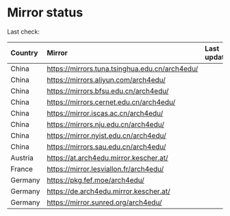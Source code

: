 <script src="./time.js"></script>
# Mirror status
Last check: <script type="text/javascript">localize(1713644280.4093854);</script>

|Country|Mirror|Last update|
|:------|:-----|:----------|
|China|https://mirrors.tuna.tsinghua.edu.cn/arch4edu/|<script type="text/javascript">localize(1713594754);</script>|
|China|https://mirrors.aliyun.com/arch4edu/|<script type="text/javascript">localize(1713594754);</script>|
|China|https://mirrors.bfsu.edu.cn/arch4edu/|<script type="text/javascript">localize(1713594754);</script>|
|China|https://mirrors.cernet.edu.cn/arch4edu/|<script type="text/javascript">localize(1713594754);</script>|
|China|https://mirror.iscas.ac.cn/arch4edu/|<script type="text/javascript">localize(1713594754);</script>|
|China|https://mirrors.nju.edu.cn/arch4edu/|<script type="text/javascript">localize(1713551410);</script>|
|China|https://mirror.nyist.edu.cn/arch4edu/|<script type="text/javascript">localize(1713594754);</script>|
|China|https://mirrors.sau.edu.cn/arch4edu/|<script type="text/javascript">localize(1713594754);</script>|
|Austria|https://at.arch4edu.mirror.kescher.at/|<script type="text/javascript">localize(1713594754);</script>|
|France|https://mirror.lesviallon.fr/arch4edu/|<script type="text/javascript">localize(1713594754);</script>|
|Germany|https://pkg.fef.moe/arch4edu/|<script type="text/javascript">localize(1713594754);</script>|
|Germany|https://de.arch4edu.mirror.kescher.at/|<script type="text/javascript">localize(1713594754);</script>|
|Germany|https://mirror.sunred.org/arch4edu/|<script type="text/javascript">localize(1713594754);</script>|

<script src="./tablefilter/tablefilter.js"></script>
<script src="./table.js"></script>